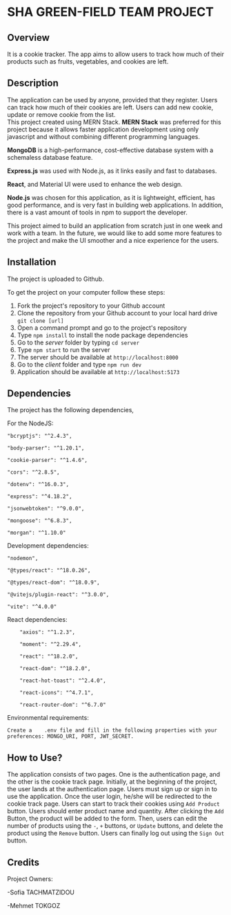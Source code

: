 
# SHA GREEN-FIELD TEAM PROJECT

## Overview
It is a cookie tracker. The app aims to allow users to track how much of their products such as fruits, vegetables, and cookies are left.

## Description

The application can be used by anyone, provided that they register. Users can track how much of their cookies are left. Users can add new cookie, update or remove cookie from the list.  
This project created using MERN Stack. **MERN Stack** was preferred for this project because it allows faster application development using only javascript and without combining different programming languages.  

   **MongoDB** is a high-performance, cost-effective database system with a schemaless database feature.  

   **Express.js** was used with Node.js, as it links easily and fast to databases.  

   **React**, and Material UI were used to enhance the web design.  

   **Node.js** was chosen for this application, as it is lightweight, efficient, has good performance, and is very fast in building web applications. In addition, there is a vast amount of tools in npm to support the developer.  
   
   This project aimed to build an application from scratch just in one week and work with a team. In the future, we would like to add some more features to the project and make the UI smoother and a nice experience for the users.  
   
## Installation

The project is uploaded to Github.

To get the project on your computer follow these steps:
1. Fork the project's repository to your Github account
2. Clone the repository from your Github account to your local hard drive `git clone [url]`
3. Open a command prompt and go to the project's repository
4. Type `npm install` to install the node package dependencies
5. Go to the *server* folder by typing `cd server`
6. Type `npm start` to run the server
7. The server should be available at `http://localhost:8000`
8. Go to the *client* folder and type `npm run dev`
9. Application should be available at `http://localhost:5173`  

## Dependencies
The project has the following dependencies,  

For the NodeJS:  

    "bcryptjs": "^2.4.3",  
    
    "body-parser": "^1.20.1",  
    
    "cookie-parser": "^1.4.6",  
    
    "cors": "^2.8.5",  
    
    "dotenv": "^16.0.3",  
    
    "express": "^4.18.2",  
    
    "jsonwebtoken": "^9.0.0",  
    
    "mongoose": "^6.8.3",  
    
    "morgan": "^1.10.0"  
      
Development dependencies:  

    "nodemon",  
    
    "@types/react": "^18.0.26",  
    
    "@types/react-dom": "^18.0.9",  
    
    "@vitejs/plugin-react": "^3.0.0",  
    
    "vite": "^4.0.0"  
    
 React dependencies:  
 
        "axios": "^1.2.3",  
        
        "moment": "^2.29.4",  
        
        "react": "^18.2.0",  
        
        "react-dom": "^18.2.0",  
        
        "react-hot-toast": "^2.4.0",  
        
        "react-icons": "^4.7.1",  
        
        "react-router-dom": "^6.7.0"  
        
 Environmental requirements:  
 
    Create a    .env file and fill in the following properties with your preferences: MONGO_URI, PORT, JWT_SECRET.
## How to Use?  

The application consists of two pages. One is the authentication page, and the other is the cookie track page. Initially, at the beginning of the project, the user lands at the authentication page. Users must sign up or sign in to use the application. Once the user login, he/she will be redirected to the cookie track page. Users can start to track their cookies using `Add Product` button. Users should enter product name and quantity. After clicking the `Add` Button, the product will be added to the form. Then, users can edit the number of products using the `-`, `+` buttons, or `Update` buttons, and delete the product using the `Remove` button. Users can finally log out using the `Sign Out` button.  
## Credits

Project Owners:  

-Sofia TACHMATZIDOU  

-Mehmet TOKGOZ
